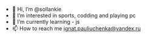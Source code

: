 - 👋 Hi, I’m @sollankie
- 👀 I’m interested in sports, codding and playing pc
- 🌱 I’m currently learning - js 
- 📫 How to reach me ignat.pauliuchenka@yandex.ru

<!---
sollankie/sollankie is a ✨ special ✨ repository because its `README.md` (this file) appears on your GitHub profile.
You can click the Preview link to take a look at your changes.
--->
